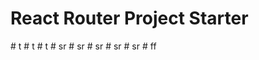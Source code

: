 # React Router Project Starter
#   t  
 #   t  
 #   t  
 #   s r  
 #   s r  
 #   s r  
 #   s r  
 #   s r  
 #   f f  
 